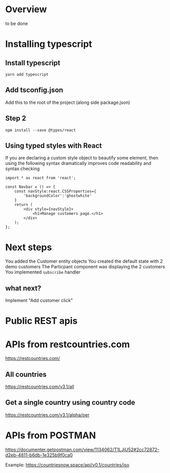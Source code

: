 # Overview
to be done

# Installing typescript

## Install typescript
```
yarn add typescript
```

## Add tsconfig.json
Add this to the root of the project (along side package.json)

## Step 2
```
npm install --save @types/react

```

## Using typed styles with React
If you are declaring a custom style object to beautify some element, then using the following syntax dramatically improves code readability and syntax checking
```
import * as react from 'react';

const Navbar = () => {
    const navStyle:react.CSSProperties={
        'backgroundColor':'ghostwhite'
    }
    return (
        <div style={navStyle}>
            <h1>Manage customers page.</h1>
        </div>
    );
};

```

# Next steps
You added the Customer entity objects
You created the default state with 2 demo customers
The Particpant component was displaying the 2 customers
You implemented `subscribe` handler
## what next?
Implement "Add customer click"


# Public REST apis

# APIs from restcountries.com
https://restcountries.com/


## All countries
https://restcountries.com/v3.1/all


## Get a single country using country code
https://restcountries.com/v3.1/alpha/per

# APIs from POSTMAN
https://documenter.getpostman.com/view/1134062/T1LJjU52#2cc72872-d2eb-4811-b6db-1e325b9f0ca0

Example:
https://countriesnow.space/api/v0.1/countries/iso


